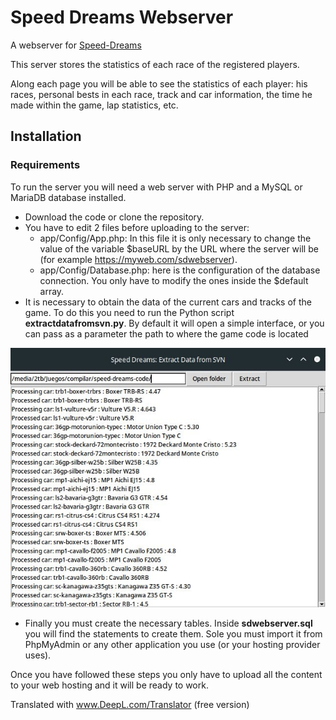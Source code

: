 # Speed Dreams Webserver

A webserver for [Speed-Dreams](https://speed-dreams.net)

This server stores the statistics of each race of the registered players. 

Along each page you will be able to see the statistics of each player: his races, personal bests in each race, track and car information, the time he made within the game, lap statistics, etc.

## Installation

### Requirements
To run the server you will need a web server with PHP and a MySQL or MariaDB database installed.

* Download the code or clone the repository.
* You have to edit 2 files before uploading to the server:
  * app/Config/App.php: In this file it is only necessary to change the value of the variable $baseURL by the URL where the server will be (for example https://myweb.com/sdwebserver).
  * app/Config/Database.php: here is the configuration of the database connection. You only have to modify the ones inside the $default array.
* It is necessary to obtain the data of the current cars and tracks of the game. To do this you need to run the Python script **extractdatafromsvn.py**. By default it will open a simple interface, or you can pass as a parameter the path to where the game code is located

![extractdatafromsvn screenshot](extractdatafromsvn.jpg)

* Finally you must create the necessary tables. Inside **sdwebserver.sql** you will find the statements to create them. Sole you must import it from PhpMyAdmin or any other application you use (or your hosting provider uses).

Once you have followed these steps you only have to upload all the content to your web hosting and it will be ready to work.

Translated with www.DeepL.com/Translator (free version)